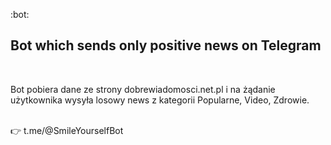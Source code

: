 :bot: <h2>Bot which sends only positive news on Telegram</h2> <br />

Bot pobiera dane ze strony dobrewiadomosci.net.pl i na żądanie użytkownika wysyła losowy news z kategorii Popularne, Video, Zdrowie. <br /><br />

:point_right:	t.me/@SmileYourselfBot
